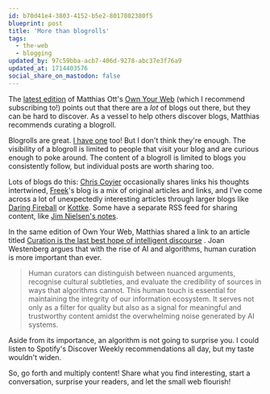 ```yaml
---
id: b70d41e4-3803-4152-b5e2-8017802380f5
blueprint: post
title: 'More than blogrolls'
tags:
  - the-web
  - blogging
updated_by: 97c59bba-acb7-406d-9278-abc37e3f76a9
updated_at: 1714403576
social_share_on_mastodon: false
---
```

The [latest edition](https://buttondown.email/ownyourweb/archive/issue-08/) of Matthias Ott's [Own Your Web](https://buttondown.email/ownyourweb) (which I recommend subscribing to!) points out that there are a _lot_ of blogs out there, but they can be hard to discover. As a vessel to help others discover blogs, Matthias recommends curating a blogroll.

Blogrolls are great. [I have one](https://sebastiandedeyne.com/blogroll) too! But I don't think they're enough. The visibility of a blogroll is limited to people that visit your blog and are curious enough to poke around. The content of a blogroll is limited to blogs you consistently follow, but individual posts are worth sharing too.

Lots of blogs do this: [Chris Coyier](https://chriscoyier.net) occasionally shares links his thoughts intertwined, [Freek](http://freek.dev)'s blog is a mix of original articles and links, and I've come across a lot of unexpectedly interesting articles through larger blogs like [Daring Fireball](https://daringfireball.net) or [Kottke](https://kottke.org). Some have a separate RSS feed for sharing content, like [Jim Nielsen's notes](https://notes.jim-nielsen.com/).

In the same edition of Own Your Web, Matthias shared a link to an article titled [Curation is the last best hope of intelligent discourse](https://joanwestenberg.com/blog/curation-is-the-last-best-hope-of-intelligent-discourse?utm_source=ownyourweb&utm_medium=email&utm_campaign=issue-08) . Joan Westenberg argues that with the rise of AI and algorithms, human curation is more important than ever.

> Human curators can distinguish between nuanced arguments, recognise cultural subtleties, and evaluate the credibility of sources in ways that algorithms cannot. This human touch is essential for maintaining the integrity of our information ecosystem. It serves not only as a filter for quality but also as a signal for meaningful and trustworthy content amidst the overwhelming noise generated by AI systems.

Aside from its importance, an algorithm is not going to surprise you. I could listen to Spotify's Discover Weekly recommendations all day, but my taste wouldn't widen.

So, go forth and multiply content! Share what you find interesting, start a conversation, surprise your readers, and let the small web flourish!